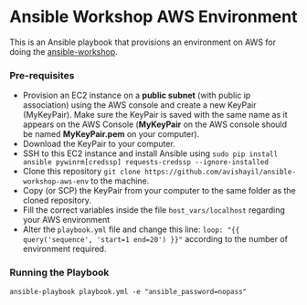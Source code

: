 # Ansible Workshop AWS Environment

This is an Ansible playbook that provisions an environment on AWS for doing the [ansible-workshop](https://github.com/avishayil/ansible-workshop).

### Pre-requisites

- Provision an EC2 instance on a **public subnet** (with public ip association) using the AWS console and create a new KeyPair (MyKeyPair). Make sure the KeyPair is saved with the same name as it appears on the AWS Console (**MyKeyPair** on the AWS console should be named **MyKeyPair.pem** on your computer).
- Download the KeyPair to your computer.
- SSH to this EC2 instance and install Ansible using `sudo pip install ansible pywinrm[credssp] requests-credssp --ignore-installed` 
- Clone this repository `git clone https://github.com/avishayil/ansible-workshop-aws-env` to the machine.
- Copy (or SCP) the KeyPair from your computer to the same folder as the cloned repository.
- Fill the correct variables inside the file `host_vars/localhost` regarding your AWS environment
- Alter the `playbook.yml` file and change this line: `loop: "{{ query('sequence', 'start=1 end=20') }}"` according to the number of environment required.

### Running the Playbook

````
ansible-playbook playbook.yml -e "ansible_password=nopass"
````
